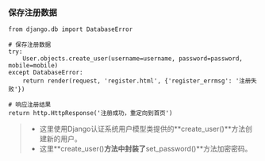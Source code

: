 ### 保存注册数据

```
from django.db import DatabaseError

# 保存注册数据
try:
    User.objects.create_user(username=username, password=password, mobile=mobile)
except DatabaseError:
    return render(request, 'register.html', {'register_errmsg': '注册失败'})

# 响应注册结果
return http.HttpResponse('注册成功，重定向到首页')
```

> -   这里使用Django认证系统用户模型类提供的**create_user()**方法创建新的用户。
> -   这里**create_user()**方法中封装了**set_password()**方法加密密码。
